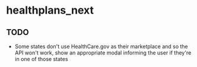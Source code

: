 # healthplans_next

## TODO

- Some states don't use HealthCare.gov as their marketplace and so the API won't work, show an appropriate modal informing the user if they're in one of those states
